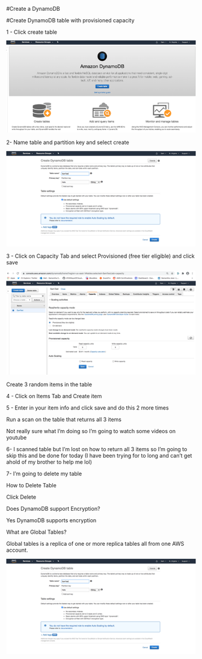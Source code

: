 


#Create a DynamoDB

#Create DynamoDB table with provisioned capacity

1 - Click create table 

![](1-Click-Create-Table.png)

2- Name table and partition key and select create

![](2-Name-table-and-hit-Create.png)

3 -  Click on Capacity Tab and select Provisioned (free tier eligible) and click save

![](3-provisioned.png)

Create 3 random items in the table

4 - Click on Items Tab and Create item

5 -  Enter in your item info and click save and do this 2 more times

Run a scan on the table that returns all 3 items

 Not really sure what I’m doing so I’m going to watch some videos on youtube

6- I scanned table but I’m lost on how to return all 3 items so I’m going to skip this and be done for today (I have been trying for to long and can’t get ahold of my brother to help me lol)

7- I’m going to delete my table 

How to Delete Table 

Click Delete

Does DynamoDB support Encryption?

Yes DynamoDB supports encryption

What are Global Tables?

Global tables is a replica of one or more replica tables all from one AWS account.










![](2-Name-table-and-hit-Create.png)
